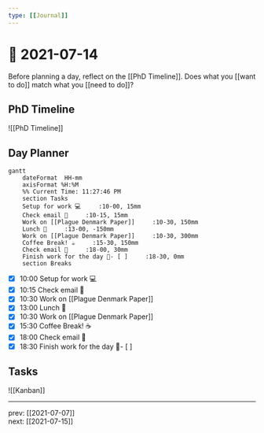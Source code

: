```yaml
---
type: [[Journal]]
---
```


# 📆 2021-07-14

Before planning a day, reflect on the [[PhD Timeline]]. Does what you [[want to do]] match what you [[need to do]]?

## PhD Timeline

![[PhD Timeline]]

## Day Planner
```mermaid
gantt
    dateFormat  HH-mm
    axisFormat %H:%M
    %% Current Time: 11:27:46 PM
    section Tasks
    Setup for work 💻     :10-00, 15mm
    Check email 📧     :10-15, 15mm
    Work on [[Plague Denmark Paper]]     :10-30, 150mm
    Lunch 🍙     :13-00, -150mm
    Work on [[Plague Denmark Paper]]     :10-30, 300mm
    Coffee Break! ☕     :15-30, 150mm
    Check email 📧     :18-00, 30mm
    Finish work for the day 🎉- [ ]     :18-30, 0mm
    section Breaks

```

- [x] 10:00 Setup for work 💻
- [x] 10:15 Check email 📧
- [x] 10:30 Work on [[Plague Denmark Paper]]
- [x] 13:00 Lunch 🍙
- [x] 10:30 Work on [[Plague Denmark Paper]]
- [x] 15:30 Coffee Break! ☕
- [x] 18:00 Check email 📧
- [x] 18:30 Finish work for the day 🎉- [ ]

## Tasks

![[Kanban]]

---

prev: [[2021-07-07]]  
next: [[2021-07-15]]  